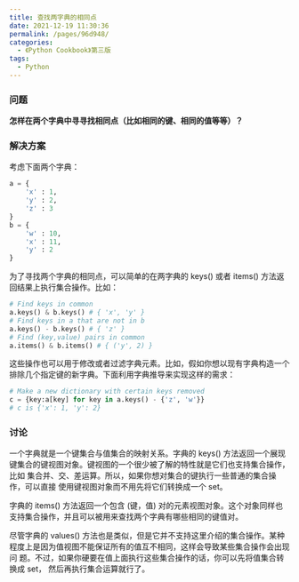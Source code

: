 ```yaml
---
title: 查找两字典的相同点
date: 2021-12-19 11:30:36
permalink: /pages/96d948/
categories:
  - 《Python Cookbook》第三版
tags:
  - Python
---
```




### 问题

**怎样在两个字典中寻寻找相同点（比如相同的键、相同的值等等）？**

### 解决方案

考虑下面两个字典：

```python
a = {
	'x' : 1,
	'y' : 2,
	'z' : 3
}
b = {
	'w' : 10,
	'x' : 11,
	'y' : 2
}

```

为了寻找两个字典的相同点，可以简单的在两字典的 keys() 或者 items() 方法返 回结果上执行集合操作。比如：

```python
# Find keys in common
a.keys() & b.keys() # { 'x', 'y' }
# Find keys in a that are not in b
a.keys() - b.keys() # { 'z' }
# Find (key,value) pairs in common
a.items() & b.items() # { ('y', 2) }
```

这些操作也可以用于修改或者过滤字典元素。比如，假如你想以现有字典构造一个 排除几个指定键的新字典。下面利用字典推导来实现这样的需求：

```python
# Make a new dictionary with certain keys removed
c = {key:a[key] for key in a.keys() - {'z', 'w'}}
# c is {'x': 1, 'y': 2}
```

### 讨论

一个字典就是一个键集合与值集合的映射关系。字典的 keys() 方法返回一个展现 键集合的键视图对象。键视图的一个很少被了解的特性就是它们也支持集合操作，比如 集合并、交、差运算。所以，如果你想对集合的键执行一些普通的集合操作，可以直接 使用键视图对象而不用先将它们转换成一个 set。 

字典的 items() 方法返回一个包含 (键，值) 对的元素视图对象。这个对象同样也 支持集合操作，并且可以被用来查找两个字典有哪些相同的键值对。 

尽管字典的 values() 方法也是类似，但是它并不支持这里介绍的集合操作。某种 程度上是因为值视图不能保证所有的值互不相同，这样会导致某些集合操作会出现问 题。不过，如果你硬要在值上面执行这些集合操作的话，你可以先将值集合转换成 set， 然后再执行集合运算就行了。
